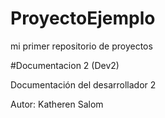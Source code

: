 # ProyectoEjemplo
mi primer repositorio de proyectos

#Documentacion 2 (Dev2)

Documentación del desarrollador 2

Autor: Katheren Salom

